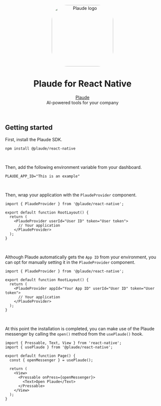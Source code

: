 <p align="center">
  <img src="https://plaudeai.com/apple-touch-icon.png" width="200px" align="center" alt="Plaude logo" style="border-radius:25%"/>
  <h1 align="center">Plaude for React Native</h1>
   <p align="center">
    <a href="https://plaudeai.com">Plaude</a>
    <br/>
    AI-powered tools for your company
  </p>
</p>
<br>

## Getting started

First, install the Plaude SDK.

```
npm install @plaude/react-native
```

<br/>

Then, add the following environment variable from your dashboard.

```
PLAUDE_APP_ID="This is an example"
```

<br/>

Then, wrap your application with the `PlaudeProvider` component.

```tsx
import { PlaudeProvider } from '@plaude/react-native';

export default function RootLayout() {
  return (
    <PlaudeProvider userId="User ID" token="User token">
      // Your application
    </PlaudeProvider>
  );
}
```

<br/>

Although Plaude automatically gets the `App ID` from your environment, you can opt for manually setting it in the `PlaudeProvider` component.

```tsx
import { PlaudeProvider } from '@plaude/react-native';

export default function RootLayout() {
  return (
    <PlaudeProvider appId="Your App ID" userId="User ID" token="User token">
      // Your application
    </PlaudeProvider>
  );
}
```

<br/>

At this point the installation is completed, you can make use of the Plaude messenger by calling the `open()` method from the `usePlaude()` hook.

```tsx
import { Pressable, Text, View } from 'react-native';
import { usePlaude } from '@plaude/react-native';

export default function Page() {
  const { openMessenger } = usePlaude();

  return (
    <View>
      <Pressable onPress={openMessenger}>
        <Text>Open Plaude</Text>
      </Pressable>
    </View>
  );
}
```
